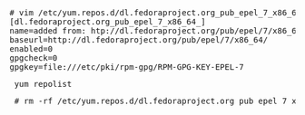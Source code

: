 <pre>	
# vim /etc/yum.repos.d/dl.fedoraproject.org_pub_epel_7_x86_64_.repo
[dl.fedoraproject.org_pub_epel_7_x86_64_]
name=added from: htp://dl.fedoraproject.org/pub/epel/7/x86_64/
baseurl=http://dl.fedoraproject.org/pub/epel/7/x86_64/
enabled=0
gpgcheck=0
gpgkey=file:///etc/pki/rpm-gpg/RPM-GPG-KEY-EPEL-7
</pre>
<pre> yum repolist </pre>
<pre> # rm -rf /etc/yum.repos.d/dl.fedoraproject.org_pub_epel_7_x86_64_.repo  </pre>

	